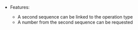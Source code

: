 - Features:

  - A second sequence can be linked to the operation type
  - A number from the second sequence can be requested
